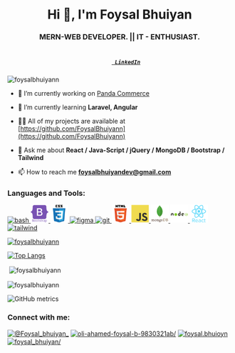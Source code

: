 <h1 align="center">Hi 👋, I'm Foysal Bhuiyan</h1>
<h3 align="center">MERN-WEB DEVELOPER. || IT - ENTHUSIAST.</h3>

<h5 align="center">
  <code>
    <a href="https://www.linkedin.com/in/oli-ahamed-foysal-b-9830321ab/" title="LinkedIn Profile"> LinkedIn</a></code>
</h5>

<p align="left"> <img src="https://komarev.com/ghpvc/?username=foysalbhuiyann&label=Profile%20views&color=0e75b6&style=flat" alt="foysalbhuiyann" /> </p>

- 🔭 I’m currently working on [Panda Commerce](https://foysalbhuiyann.github.io/panda-commerce/)

- 🌱 I’m currently learning **Laravel, Angular**

- 👨‍💻 All of my projects are available at [https://github.com/FoysalBhuiyann](https://github.com/FoysalBhuiyann)

- 💬 Ask me about **React / Java-Script / jQuery / MongoDB / Bootstrap / Tailwind**

- 📫 How to reach me **foysalbhuiyandev@gmail.com**

<h3 align="left">Languages and Tools:</h3>
<p align="left"> <a href="https://www.gnu.org/software/bash/" target="_blank" rel="noreferrer"> <img src="https://www.vectorlogo.zone/logos/gnu_bash/gnu_bash-icon.svg" alt="bash" width="40" height="40"/> </a> <a href="https://getbootstrap.com" target="_blank" rel="noreferrer"> <img src="https://raw.githubusercontent.com/devicons/devicon/master/icons/bootstrap/bootstrap-plain-wordmark.svg" alt="bootstrap" width="40" height="40"/> </a> <a href="https://www.w3schools.com/css/" target="_blank" rel="noreferrer"> <img src="https://raw.githubusercontent.com/devicons/devicon/master/icons/css3/css3-original-wordmark.svg" alt="css3" width="40" height="40"/> </a> <a href="https://www.figma.com/" target="_blank" rel="noreferrer"> <img src="https://www.vectorlogo.zone/logos/figma/figma-icon.svg" alt="figma" width="40" height="40"/> </a> <a href="https://git-scm.com/" target="_blank" rel="noreferrer"> <img src="https://www.vectorlogo.zone/logos/git-scm/git-scm-icon.svg" alt="git" width="40" height="40"/> </a> <a href="https://www.w3.org/html/" target="_blank" rel="noreferrer"> <img src="https://raw.githubusercontent.com/devicons/devicon/master/icons/html5/html5-original-wordmark.svg" alt="html5" width="40" height="40"/> </a> <a href="https://developer.mozilla.org/en-US/docs/Web/JavaScript" target="_blank" rel="noreferrer"> <img src="https://raw.githubusercontent.com/devicons/devicon/master/icons/javascript/javascript-original.svg" alt="javascript" width="40" height="40"/> </a> <a href="https://www.mongodb.com/" target="_blank" rel="noreferrer"> <img src="https://raw.githubusercontent.com/devicons/devicon/master/icons/mongodb/mongodb-original-wordmark.svg" alt="mongodb" width="40" height="40"/> </a> <a href="https://nodejs.org" target="_blank" rel="noreferrer"> <img src="https://raw.githubusercontent.com/devicons/devicon/master/icons/nodejs/nodejs-original-wordmark.svg" alt="nodejs" width="40" height="40"/> </a> <a href="https://reactjs.org/" target="_blank" rel="noreferrer"> <img src="https://raw.githubusercontent.com/devicons/devicon/master/icons/react/react-original-wordmark.svg" alt="react" width="40" height="40"/> </a> <a href="https://tailwindcss.com/" target="_blank" rel="noreferrer"> <img src="https://www.vectorlogo.zone/logos/tailwindcss/tailwindcss-icon.svg" alt="tailwind" width="40" height="40"/> </a> </p>


<p align="left"> <a href="https://github.com/ryo-ma/github-profile-trophy"><img src="https://github-profile-trophy.vercel.app/?username=foysalbhuiyann" alt="foysalbhuiyann" /></a> </p>

[![Top Langs](https://github-readme-stats.vercel.app/api/top-langs/?theme=dark&username=FoysalBhuiyann)](https://github.com/anuraghazra/github-readme-stats)

<p>&nbsp;<img align="center" src="https://github-readme-stats.vercel.app/api?username=foysalbhuiyann&theme=dark&show_icons=true&locale=en" alt="foysalbhuiyann" /></p>

<p><img align="center" src="https://github-readme-streak-stats.herokuapp.com/?user=foysalbhuiyann&theme=dark" alt="foysalbhuiyann" /></p>

![GitHub metrics](https://metrics.lecoq.io/FoysalBhuiyann)   

<h3 align="left">Connect with me:</h3>
<p align="left">
<a href="https://twitter.com/@Foysal_bhuiyan_" target="blank"><img align="center" src="https://raw.githubusercontent.com/rahuldkjain/github-profile-readme-generator/master/src/images/icons/Social/twitter.svg" alt="@Foysal_bhuiyan_" height="30" width="40" /></a>
<a href="https://linkedin.com/in/oli-ahamed-foysal-b-9830321ab/" target="blank"><img align="center" src="https://raw.githubusercontent.com/rahuldkjain/github-profile-readme-generator/master/src/images/icons/Social/linked-in-alt.svg" alt="oli-ahamed-foysal-b-9830321ab/" height="30" width="40" /></a>
<a href="https://fb.com/foysal.bhuioyn" target="blank"><img align="center" src="https://raw.githubusercontent.com/rahuldkjain/github-profile-readme-generator/master/src/images/icons/Social/facebook.svg" alt="foysal.bhuioyn" height="30" width="40" /></a>
<a href="https://www.leetcode.com/foysal_bhuiyan/" target="blank"><img align="center" src="https://raw.githubusercontent.com/rahuldkjain/github-profile-readme-generator/master/src/images/icons/Social/leet-code.svg" alt="foysal_bhuiyan/" height="30" width="40" /></a>
</p>
